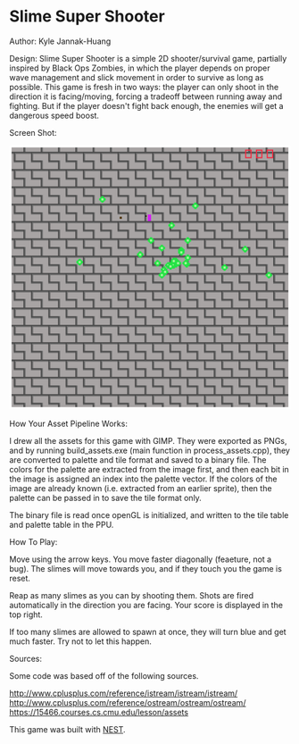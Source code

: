 # Slime Super Shooter

Author: Kyle Jannak-Huang

Design: Slime Super Shooter is a simple 2D shooter/survival game, partially inspired by Black Ops Zombies, in which the player depends on proper wave management and slick movement in order to survive as long as possible.
This game is fresh in two ways: the player can only shoot in the direction it is facing/moving, forcing a tradeoff between running away and fighting. 
But if the player doesn't fight back enough, the enemies will get a dangerous speed boost.

Screen Shot:

![Screen Shot](screenshot.png)

How Your Asset Pipeline Works:

I drew all the assets for this game with GIMP. They were exported as PNGs, and by running build_assets.exe (main function in process_assets.cpp),
they are converted to palette and tile format and saved to a binary file. The colors for the palette are extracted from the image first, and then
each bit in the image is assigned an index into the palette vector. If the colors of the image are already known (i.e. extracted from an earlier sprite),
then the palette can be passed in to save the tile format only.

The binary file is read once openGL is initialized, and written to the tile table and palette table in the PPU.

How To Play:

Move using the arrow keys. You move faster diagonally (feaeture, not a bug). The slimes will move towards you, and if they touch you the game is reset.

Reap as many slimes as you can by shooting them. Shots are fired automatically in the direction you are facing. Your score is displayed in the top right.

If too many slimes are allowed to spawn at once, they will turn blue and get much faster. Try not to let this happen.

Sources: 

Some code was based off of the following sources.

http://www.cplusplus.com/reference/istream/istream/istream/
http://www.cplusplus.com/reference/ostream/ostream/ostream/
https://15466.courses.cs.cmu.edu/lesson/assets

This game was built with [NEST](NEST.md).

